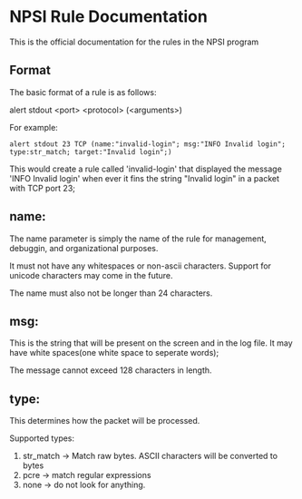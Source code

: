 # NPSI Rule Documentation

This is the official documentation for the rules in the NPSI program

## Format

The basic format of a rule is as follows:

alert stdout \<port\> \<protocol\> (\<arguments\>)

For example:
```snort
alert stdout 23 TCP (name:"invalid-login"; msg:"INFO Invalid login"; type:str_match; target:"Invalid login";)
```
This would create a rule called 'invalid-login' that displayed the message 'INFO Invalid login' when ever it fins the string "Invalid login" in a packet with TCP port 23;

## name:
The name parameter is simply the name of the rule for management, debuggin, and organizational purposes.

It must not have any whitespaces or non-ascii characters. Support for unicode characters may come in the future.

The name must also not be longer than 24 characters.

## msg:

This is the string that will be present on the screen and in the log file. It may have white spaces(one white space to seperate words);

The message cannot exceed 128 characters in length.

## type:

This determines how the packet will be processed. 

Supported types\:
<ol>
<li>str_match -> Match raw bytes. ASCII characters will be converted to bytes</li>
<li>pcre -> match regular expressions</li>
<li>none -> do not look for anything.</li>
</ol>
